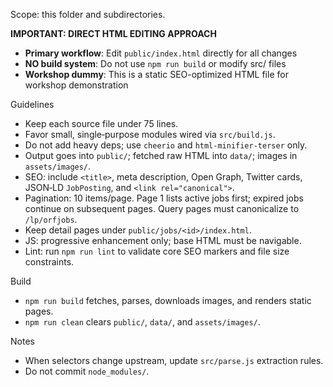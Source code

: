 Scope: this folder and subdirectories.

**IMPORTANT: DIRECT HTML EDITING APPROACH**

- **Primary workflow**: Edit `public/index.html` directly for all changes
- **NO build system**: Do not use `npm run build` or modify src/ files
- **Workshop dummy**: This is a static SEO-optimized HTML file for workshop demonstration

Guidelines

- Keep each source file under 75 lines.
- Favor small, single‑purpose modules wired via `src/build.js`.
- Do not add heavy deps; use `cheerio` and `html-minifier-terser` only.
- Output goes into `public/`; fetched raw HTML into `data/`; images in `assets/images/`.
- SEO: include `<title>`, meta description, Open Graph, Twitter cards, JSON‑LD `JobPosting`, and `<link rel="canonical">`.
- Pagination: 10 items/page. Page 1 lists active jobs first; expired jobs continue on subsequent pages. Query pages must canonicalize to `/lp/orfjobs`.
- Keep detail pages under `public/jobs/<id>/index.html`.
- JS: progressive enhancement only; base HTML must be navigable.
- Lint: run `npm run lint` to validate core SEO markers and file size constraints.

Build

- `npm run build` fetches, parses, downloads images, and renders static pages.
- `npm run clean` clears `public/`, `data/`, and `assets/images/`.

Notes

- When selectors change upstream, update `src/parse.js` extraction rules.
- Do not commit `node_modules/`.

